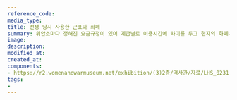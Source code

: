 ```yaml
---
reference_code:
media_type:
title: 전쟁 당시 사용한 군표와 화폐
summary: 위안소마다 정해진 요금규정이 있어 계급별로 이용시간에 차이를 두고 현지의 화폐나 군표를 통해 지불했다. 그러나 대다수 보수를 받지 못했고, 군표를 모아뒀더라도 전쟁이 끝나자 쓸모없어졌다.
image:
description:
modified_at:
created_at:
components:
- https://r2.womenandwarmuseum.net/exhibition/(3)2층/역사관/자료/LHS_0231.jpg
tags:
-
---
```

